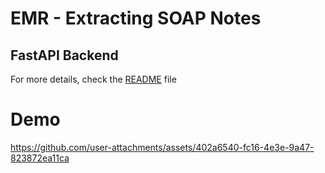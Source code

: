 # EMR - Extracting SOAP Notes

## FastAPI Backend
For more details, check the [README](backend/README.md) file

# Demo
https://github.com/user-attachments/assets/402a6540-fc16-4e3e-9a47-823872ea11ca

